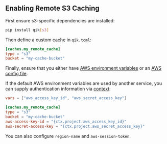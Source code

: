 <a id="s3"></a>

## Enabling Remote S3 Caching

First ensure s3-specific dependencies are installed:

```bash
pip install qik[s3]
```

Then define a custom cache in `qik.toml`:

```toml
[caches.my_remote_cache]
type = "s3"
bucket = "my-cache-bucket"
```

Finally, ensure that you either have [AWS environment variables](https://boto3.amazonaws.com/v1/documentation/api/latest/guide/configuration.html#using-environment-variables) or an [AWS config file](https://boto3.amazonaws.com/v1/documentation/api/latest/guide/configuration.html#using-a-configuration-file).

If the default AWS environment variables are used by another service, you can supply authentication information via [context](context.md):

```toml
vars = ["aws_access_key_id", "aws_secret_access_key"]

[caches.my_remote_cache]
type = "s3"
bucket = "my-cache-bucket"
aws-access-key-id = "{ctx.project.aws_access_key_id}"
aws-secret-access-key = "{ctx.project.aws_secret_access_key}"
```

You can also configure `region-name` and `aws-session-token`.
